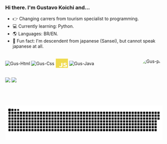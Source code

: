 ### Hi there. I'm Gustavo Koichi and...


- 👉 Changing carrers from tourism specialist to programming.
- 💻 Currently learning: Python.
- 🌎 Languages: BR/EN.
- 🤣 Fun fact: I'm descendent from japanese (Sansei), but cannot speak japanese at all.

<!--   <a href="https://github.com/gustavokoichi/github-readme-stats">
  <img align="center" src="https://github-readme-stats.vercel.app/api?username=gustavokoichi&show_icons=true&theme=bear&include_all_commits=true&count_private=true&repo=github-readme-stats"/>
  </a>
  <a href="https://github.com/gustavokoichi/convoychat">
  <img height="180em" src="https://github-readme-stats.vercel.app/api/top-langs/?username=gustavokoichi&layout=compact&theme=bear"/>
  </a> -->
  
<div style="display: inline_block"><br>
  <img align="center" alt="Gus-Html" height="30" width="40" src="https://cdn.jsdelivr.net/gh/devicons/devicon/icons/html5/html5-original.svg">
  <img align="center" alt="Gus-Css" height="30" width="40" src="https://cdn.jsdelivr.net/gh/devicons/devicon/icons/css3/css3-original.svg" /> 
  <img align="center" alt="Gus-Js" height="30" width="40" src="https://raw.githubusercontent.com/devicons/devicon/master/icons/javascript/javascript-plain.svg">
  <img align="center" alt="Gus-Java" height="30" width="40" src="https://cdn.jsdelivr.net/gh/devicons/devicon/icons/java/java-original.svg" />
          
  <img align="right" alt="Gus-pic" height="150" style="border-radius:50px;" src="https://i.pinimg.com/originals/9c/b1/59/9cb159ed669f59d43cf2abc56c33f6a4.gif">
</div>
  
  ##
 
<div> 
  <a href = "mailto:guga_koichi@hotmail.com"><img src="https://img.shields.io/badge/Microsoft_Outlook-0078D4?style=for-the-badge&logo=microsoft-outlook&logoColor=white" target="_blank"></a>
  <a href="https://www.linkedin.com/in/gustavo-koichi-79b5b2a1/" target="_blank"><img src="https://img.shields.io/badge/-LinkedIn-%230077B5?style=for-the-badge&logo=linkedin&logoColor=white" target="_blank"></a> 
 
 
![Snake animation](https://github.com/gustavokoichi/gustavokoichi/blob/output/github-contribution-grid-snake.svg)
</div>

